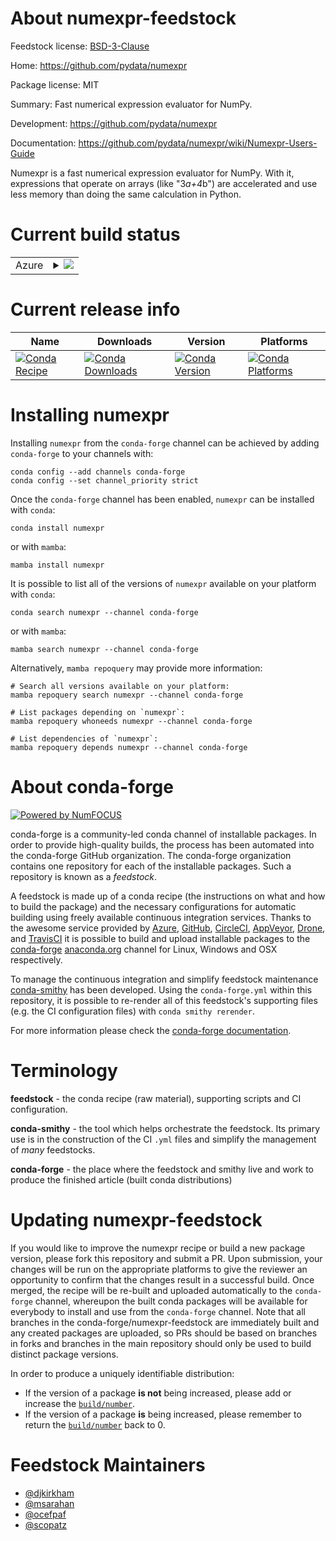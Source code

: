 About numexpr-feedstock
=======================

Feedstock license: [BSD-3-Clause](https://github.com/conda-forge/numexpr-feedstock/blob/main/LICENSE.txt)

Home: https://github.com/pydata/numexpr

Package license: MIT

Summary: Fast numerical expression evaluator for NumPy.

Development: https://github.com/pydata/numexpr

Documentation: https://github.com/pydata/numexpr/wiki/Numexpr-Users-Guide

Numexpr is a fast numerical expression evaluator for NumPy. With it,
expressions that operate on arrays (like "3*a+4*b") are accelerated and use
less memory than doing the same calculation in Python.


Current build status
====================


<table>
    
  <tr>
    <td>Azure</td>
    <td>
      <details>
        <summary>
          <a href="https://dev.azure.com/conda-forge/feedstock-builds/_build/latest?definitionId=702&branchName=main">
            <img src="https://dev.azure.com/conda-forge/feedstock-builds/_apis/build/status/numexpr-feedstock?branchName=main">
          </a>
        </summary>
        <table>
          <thead><tr><th>Variant</th><th>Status</th></tr></thead>
          <tbody><tr>
              <td>linux_64_mkl_supportmklpython3.10.____cpython</td>
              <td>
                <a href="https://dev.azure.com/conda-forge/feedstock-builds/_build/latest?definitionId=702&branchName=main">
                  <img src="https://dev.azure.com/conda-forge/feedstock-builds/_apis/build/status/numexpr-feedstock?branchName=main&jobName=linux&configuration=linux%20linux_64_mkl_supportmklpython3.10.____cpython" alt="variant">
                </a>
              </td>
            </tr><tr>
              <td>linux_64_mkl_supportmklpython3.11.____cpython</td>
              <td>
                <a href="https://dev.azure.com/conda-forge/feedstock-builds/_build/latest?definitionId=702&branchName=main">
                  <img src="https://dev.azure.com/conda-forge/feedstock-builds/_apis/build/status/numexpr-feedstock?branchName=main&jobName=linux&configuration=linux%20linux_64_mkl_supportmklpython3.11.____cpython" alt="variant">
                </a>
              </td>
            </tr><tr>
              <td>linux_64_mkl_supportmklpython3.12.____cpython</td>
              <td>
                <a href="https://dev.azure.com/conda-forge/feedstock-builds/_build/latest?definitionId=702&branchName=main">
                  <img src="https://dev.azure.com/conda-forge/feedstock-builds/_apis/build/status/numexpr-feedstock?branchName=main&jobName=linux&configuration=linux%20linux_64_mkl_supportmklpython3.12.____cpython" alt="variant">
                </a>
              </td>
            </tr><tr>
              <td>linux_64_mkl_supportmklpython3.13.____cp313</td>
              <td>
                <a href="https://dev.azure.com/conda-forge/feedstock-builds/_build/latest?definitionId=702&branchName=main">
                  <img src="https://dev.azure.com/conda-forge/feedstock-builds/_apis/build/status/numexpr-feedstock?branchName=main&jobName=linux&configuration=linux%20linux_64_mkl_supportmklpython3.13.____cp313" alt="variant">
                </a>
              </td>
            </tr><tr>
              <td>linux_64_mkl_supportmklpython3.9.____cpython</td>
              <td>
                <a href="https://dev.azure.com/conda-forge/feedstock-builds/_build/latest?definitionId=702&branchName=main">
                  <img src="https://dev.azure.com/conda-forge/feedstock-builds/_apis/build/status/numexpr-feedstock?branchName=main&jobName=linux&configuration=linux%20linux_64_mkl_supportmklpython3.9.____cpython" alt="variant">
                </a>
              </td>
            </tr><tr>
              <td>linux_64_mkl_supportnomklpython3.10.____cpython</td>
              <td>
                <a href="https://dev.azure.com/conda-forge/feedstock-builds/_build/latest?definitionId=702&branchName=main">
                  <img src="https://dev.azure.com/conda-forge/feedstock-builds/_apis/build/status/numexpr-feedstock?branchName=main&jobName=linux&configuration=linux%20linux_64_mkl_supportnomklpython3.10.____cpython" alt="variant">
                </a>
              </td>
            </tr><tr>
              <td>linux_64_mkl_supportnomklpython3.11.____cpython</td>
              <td>
                <a href="https://dev.azure.com/conda-forge/feedstock-builds/_build/latest?definitionId=702&branchName=main">
                  <img src="https://dev.azure.com/conda-forge/feedstock-builds/_apis/build/status/numexpr-feedstock?branchName=main&jobName=linux&configuration=linux%20linux_64_mkl_supportnomklpython3.11.____cpython" alt="variant">
                </a>
              </td>
            </tr><tr>
              <td>linux_64_mkl_supportnomklpython3.12.____cpython</td>
              <td>
                <a href="https://dev.azure.com/conda-forge/feedstock-builds/_build/latest?definitionId=702&branchName=main">
                  <img src="https://dev.azure.com/conda-forge/feedstock-builds/_apis/build/status/numexpr-feedstock?branchName=main&jobName=linux&configuration=linux%20linux_64_mkl_supportnomklpython3.12.____cpython" alt="variant">
                </a>
              </td>
            </tr><tr>
              <td>linux_64_mkl_supportnomklpython3.13.____cp313</td>
              <td>
                <a href="https://dev.azure.com/conda-forge/feedstock-builds/_build/latest?definitionId=702&branchName=main">
                  <img src="https://dev.azure.com/conda-forge/feedstock-builds/_apis/build/status/numexpr-feedstock?branchName=main&jobName=linux&configuration=linux%20linux_64_mkl_supportnomklpython3.13.____cp313" alt="variant">
                </a>
              </td>
            </tr><tr>
              <td>linux_64_mkl_supportnomklpython3.9.____cpython</td>
              <td>
                <a href="https://dev.azure.com/conda-forge/feedstock-builds/_build/latest?definitionId=702&branchName=main">
                  <img src="https://dev.azure.com/conda-forge/feedstock-builds/_apis/build/status/numexpr-feedstock?branchName=main&jobName=linux&configuration=linux%20linux_64_mkl_supportnomklpython3.9.____cpython" alt="variant">
                </a>
              </td>
            </tr><tr>
              <td>linux_aarch64_python3.10.____cpython</td>
              <td>
                <a href="https://dev.azure.com/conda-forge/feedstock-builds/_build/latest?definitionId=702&branchName=main">
                  <img src="https://dev.azure.com/conda-forge/feedstock-builds/_apis/build/status/numexpr-feedstock?branchName=main&jobName=linux&configuration=linux%20linux_aarch64_python3.10.____cpython" alt="variant">
                </a>
              </td>
            </tr><tr>
              <td>linux_aarch64_python3.11.____cpython</td>
              <td>
                <a href="https://dev.azure.com/conda-forge/feedstock-builds/_build/latest?definitionId=702&branchName=main">
                  <img src="https://dev.azure.com/conda-forge/feedstock-builds/_apis/build/status/numexpr-feedstock?branchName=main&jobName=linux&configuration=linux%20linux_aarch64_python3.11.____cpython" alt="variant">
                </a>
              </td>
            </tr><tr>
              <td>linux_aarch64_python3.12.____cpython</td>
              <td>
                <a href="https://dev.azure.com/conda-forge/feedstock-builds/_build/latest?definitionId=702&branchName=main">
                  <img src="https://dev.azure.com/conda-forge/feedstock-builds/_apis/build/status/numexpr-feedstock?branchName=main&jobName=linux&configuration=linux%20linux_aarch64_python3.12.____cpython" alt="variant">
                </a>
              </td>
            </tr><tr>
              <td>linux_aarch64_python3.13.____cp313</td>
              <td>
                <a href="https://dev.azure.com/conda-forge/feedstock-builds/_build/latest?definitionId=702&branchName=main">
                  <img src="https://dev.azure.com/conda-forge/feedstock-builds/_apis/build/status/numexpr-feedstock?branchName=main&jobName=linux&configuration=linux%20linux_aarch64_python3.13.____cp313" alt="variant">
                </a>
              </td>
            </tr><tr>
              <td>linux_aarch64_python3.9.____cpython</td>
              <td>
                <a href="https://dev.azure.com/conda-forge/feedstock-builds/_build/latest?definitionId=702&branchName=main">
                  <img src="https://dev.azure.com/conda-forge/feedstock-builds/_apis/build/status/numexpr-feedstock?branchName=main&jobName=linux&configuration=linux%20linux_aarch64_python3.9.____cpython" alt="variant">
                </a>
              </td>
            </tr><tr>
              <td>linux_ppc64le_python3.10.____cpython</td>
              <td>
                <a href="https://dev.azure.com/conda-forge/feedstock-builds/_build/latest?definitionId=702&branchName=main">
                  <img src="https://dev.azure.com/conda-forge/feedstock-builds/_apis/build/status/numexpr-feedstock?branchName=main&jobName=linux&configuration=linux%20linux_ppc64le_python3.10.____cpython" alt="variant">
                </a>
              </td>
            </tr><tr>
              <td>linux_ppc64le_python3.11.____cpython</td>
              <td>
                <a href="https://dev.azure.com/conda-forge/feedstock-builds/_build/latest?definitionId=702&branchName=main">
                  <img src="https://dev.azure.com/conda-forge/feedstock-builds/_apis/build/status/numexpr-feedstock?branchName=main&jobName=linux&configuration=linux%20linux_ppc64le_python3.11.____cpython" alt="variant">
                </a>
              </td>
            </tr><tr>
              <td>linux_ppc64le_python3.12.____cpython</td>
              <td>
                <a href="https://dev.azure.com/conda-forge/feedstock-builds/_build/latest?definitionId=702&branchName=main">
                  <img src="https://dev.azure.com/conda-forge/feedstock-builds/_apis/build/status/numexpr-feedstock?branchName=main&jobName=linux&configuration=linux%20linux_ppc64le_python3.12.____cpython" alt="variant">
                </a>
              </td>
            </tr><tr>
              <td>linux_ppc64le_python3.13.____cp313</td>
              <td>
                <a href="https://dev.azure.com/conda-forge/feedstock-builds/_build/latest?definitionId=702&branchName=main">
                  <img src="https://dev.azure.com/conda-forge/feedstock-builds/_apis/build/status/numexpr-feedstock?branchName=main&jobName=linux&configuration=linux%20linux_ppc64le_python3.13.____cp313" alt="variant">
                </a>
              </td>
            </tr><tr>
              <td>linux_ppc64le_python3.9.____cpython</td>
              <td>
                <a href="https://dev.azure.com/conda-forge/feedstock-builds/_build/latest?definitionId=702&branchName=main">
                  <img src="https://dev.azure.com/conda-forge/feedstock-builds/_apis/build/status/numexpr-feedstock?branchName=main&jobName=linux&configuration=linux%20linux_ppc64le_python3.9.____cpython" alt="variant">
                </a>
              </td>
            </tr><tr>
              <td>osx_64_python3.10.____cpython</td>
              <td>
                <a href="https://dev.azure.com/conda-forge/feedstock-builds/_build/latest?definitionId=702&branchName=main">
                  <img src="https://dev.azure.com/conda-forge/feedstock-builds/_apis/build/status/numexpr-feedstock?branchName=main&jobName=osx&configuration=osx%20osx_64_python3.10.____cpython" alt="variant">
                </a>
              </td>
            </tr><tr>
              <td>osx_64_python3.11.____cpython</td>
              <td>
                <a href="https://dev.azure.com/conda-forge/feedstock-builds/_build/latest?definitionId=702&branchName=main">
                  <img src="https://dev.azure.com/conda-forge/feedstock-builds/_apis/build/status/numexpr-feedstock?branchName=main&jobName=osx&configuration=osx%20osx_64_python3.11.____cpython" alt="variant">
                </a>
              </td>
            </tr><tr>
              <td>osx_64_python3.12.____cpython</td>
              <td>
                <a href="https://dev.azure.com/conda-forge/feedstock-builds/_build/latest?definitionId=702&branchName=main">
                  <img src="https://dev.azure.com/conda-forge/feedstock-builds/_apis/build/status/numexpr-feedstock?branchName=main&jobName=osx&configuration=osx%20osx_64_python3.12.____cpython" alt="variant">
                </a>
              </td>
            </tr><tr>
              <td>osx_64_python3.13.____cp313</td>
              <td>
                <a href="https://dev.azure.com/conda-forge/feedstock-builds/_build/latest?definitionId=702&branchName=main">
                  <img src="https://dev.azure.com/conda-forge/feedstock-builds/_apis/build/status/numexpr-feedstock?branchName=main&jobName=osx&configuration=osx%20osx_64_python3.13.____cp313" alt="variant">
                </a>
              </td>
            </tr><tr>
              <td>osx_64_python3.9.____cpython</td>
              <td>
                <a href="https://dev.azure.com/conda-forge/feedstock-builds/_build/latest?definitionId=702&branchName=main">
                  <img src="https://dev.azure.com/conda-forge/feedstock-builds/_apis/build/status/numexpr-feedstock?branchName=main&jobName=osx&configuration=osx%20osx_64_python3.9.____cpython" alt="variant">
                </a>
              </td>
            </tr><tr>
              <td>osx_arm64_python3.10.____cpython</td>
              <td>
                <a href="https://dev.azure.com/conda-forge/feedstock-builds/_build/latest?definitionId=702&branchName=main">
                  <img src="https://dev.azure.com/conda-forge/feedstock-builds/_apis/build/status/numexpr-feedstock?branchName=main&jobName=osx&configuration=osx%20osx_arm64_python3.10.____cpython" alt="variant">
                </a>
              </td>
            </tr><tr>
              <td>osx_arm64_python3.11.____cpython</td>
              <td>
                <a href="https://dev.azure.com/conda-forge/feedstock-builds/_build/latest?definitionId=702&branchName=main">
                  <img src="https://dev.azure.com/conda-forge/feedstock-builds/_apis/build/status/numexpr-feedstock?branchName=main&jobName=osx&configuration=osx%20osx_arm64_python3.11.____cpython" alt="variant">
                </a>
              </td>
            </tr><tr>
              <td>osx_arm64_python3.12.____cpython</td>
              <td>
                <a href="https://dev.azure.com/conda-forge/feedstock-builds/_build/latest?definitionId=702&branchName=main">
                  <img src="https://dev.azure.com/conda-forge/feedstock-builds/_apis/build/status/numexpr-feedstock?branchName=main&jobName=osx&configuration=osx%20osx_arm64_python3.12.____cpython" alt="variant">
                </a>
              </td>
            </tr><tr>
              <td>osx_arm64_python3.13.____cp313</td>
              <td>
                <a href="https://dev.azure.com/conda-forge/feedstock-builds/_build/latest?definitionId=702&branchName=main">
                  <img src="https://dev.azure.com/conda-forge/feedstock-builds/_apis/build/status/numexpr-feedstock?branchName=main&jobName=osx&configuration=osx%20osx_arm64_python3.13.____cp313" alt="variant">
                </a>
              </td>
            </tr><tr>
              <td>osx_arm64_python3.9.____cpython</td>
              <td>
                <a href="https://dev.azure.com/conda-forge/feedstock-builds/_build/latest?definitionId=702&branchName=main">
                  <img src="https://dev.azure.com/conda-forge/feedstock-builds/_apis/build/status/numexpr-feedstock?branchName=main&jobName=osx&configuration=osx%20osx_arm64_python3.9.____cpython" alt="variant">
                </a>
              </td>
            </tr><tr>
              <td>win_64_mkl_supportmklpython3.10.____cpython</td>
              <td>
                <a href="https://dev.azure.com/conda-forge/feedstock-builds/_build/latest?definitionId=702&branchName=main">
                  <img src="https://dev.azure.com/conda-forge/feedstock-builds/_apis/build/status/numexpr-feedstock?branchName=main&jobName=win&configuration=win%20win_64_mkl_supportmklpython3.10.____cpython" alt="variant">
                </a>
              </td>
            </tr><tr>
              <td>win_64_mkl_supportmklpython3.11.____cpython</td>
              <td>
                <a href="https://dev.azure.com/conda-forge/feedstock-builds/_build/latest?definitionId=702&branchName=main">
                  <img src="https://dev.azure.com/conda-forge/feedstock-builds/_apis/build/status/numexpr-feedstock?branchName=main&jobName=win&configuration=win%20win_64_mkl_supportmklpython3.11.____cpython" alt="variant">
                </a>
              </td>
            </tr><tr>
              <td>win_64_mkl_supportmklpython3.12.____cpython</td>
              <td>
                <a href="https://dev.azure.com/conda-forge/feedstock-builds/_build/latest?definitionId=702&branchName=main">
                  <img src="https://dev.azure.com/conda-forge/feedstock-builds/_apis/build/status/numexpr-feedstock?branchName=main&jobName=win&configuration=win%20win_64_mkl_supportmklpython3.12.____cpython" alt="variant">
                </a>
              </td>
            </tr><tr>
              <td>win_64_mkl_supportmklpython3.13.____cp313</td>
              <td>
                <a href="https://dev.azure.com/conda-forge/feedstock-builds/_build/latest?definitionId=702&branchName=main">
                  <img src="https://dev.azure.com/conda-forge/feedstock-builds/_apis/build/status/numexpr-feedstock?branchName=main&jobName=win&configuration=win%20win_64_mkl_supportmklpython3.13.____cp313" alt="variant">
                </a>
              </td>
            </tr><tr>
              <td>win_64_mkl_supportmklpython3.9.____cpython</td>
              <td>
                <a href="https://dev.azure.com/conda-forge/feedstock-builds/_build/latest?definitionId=702&branchName=main">
                  <img src="https://dev.azure.com/conda-forge/feedstock-builds/_apis/build/status/numexpr-feedstock?branchName=main&jobName=win&configuration=win%20win_64_mkl_supportmklpython3.9.____cpython" alt="variant">
                </a>
              </td>
            </tr><tr>
              <td>win_64_mkl_supportnomklpython3.10.____cpython</td>
              <td>
                <a href="https://dev.azure.com/conda-forge/feedstock-builds/_build/latest?definitionId=702&branchName=main">
                  <img src="https://dev.azure.com/conda-forge/feedstock-builds/_apis/build/status/numexpr-feedstock?branchName=main&jobName=win&configuration=win%20win_64_mkl_supportnomklpython3.10.____cpython" alt="variant">
                </a>
              </td>
            </tr><tr>
              <td>win_64_mkl_supportnomklpython3.11.____cpython</td>
              <td>
                <a href="https://dev.azure.com/conda-forge/feedstock-builds/_build/latest?definitionId=702&branchName=main">
                  <img src="https://dev.azure.com/conda-forge/feedstock-builds/_apis/build/status/numexpr-feedstock?branchName=main&jobName=win&configuration=win%20win_64_mkl_supportnomklpython3.11.____cpython" alt="variant">
                </a>
              </td>
            </tr><tr>
              <td>win_64_mkl_supportnomklpython3.12.____cpython</td>
              <td>
                <a href="https://dev.azure.com/conda-forge/feedstock-builds/_build/latest?definitionId=702&branchName=main">
                  <img src="https://dev.azure.com/conda-forge/feedstock-builds/_apis/build/status/numexpr-feedstock?branchName=main&jobName=win&configuration=win%20win_64_mkl_supportnomklpython3.12.____cpython" alt="variant">
                </a>
              </td>
            </tr><tr>
              <td>win_64_mkl_supportnomklpython3.13.____cp313</td>
              <td>
                <a href="https://dev.azure.com/conda-forge/feedstock-builds/_build/latest?definitionId=702&branchName=main">
                  <img src="https://dev.azure.com/conda-forge/feedstock-builds/_apis/build/status/numexpr-feedstock?branchName=main&jobName=win&configuration=win%20win_64_mkl_supportnomklpython3.13.____cp313" alt="variant">
                </a>
              </td>
            </tr><tr>
              <td>win_64_mkl_supportnomklpython3.9.____cpython</td>
              <td>
                <a href="https://dev.azure.com/conda-forge/feedstock-builds/_build/latest?definitionId=702&branchName=main">
                  <img src="https://dev.azure.com/conda-forge/feedstock-builds/_apis/build/status/numexpr-feedstock?branchName=main&jobName=win&configuration=win%20win_64_mkl_supportnomklpython3.9.____cpython" alt="variant">
                </a>
              </td>
            </tr>
          </tbody>
        </table>
      </details>
    </td>
  </tr>
</table>

Current release info
====================

| Name | Downloads | Version | Platforms |
| --- | --- | --- | --- |
| [![Conda Recipe](https://img.shields.io/badge/recipe-numexpr-green.svg)](https://anaconda.org/conda-forge/numexpr) | [![Conda Downloads](https://img.shields.io/conda/dn/conda-forge/numexpr.svg)](https://anaconda.org/conda-forge/numexpr) | [![Conda Version](https://img.shields.io/conda/vn/conda-forge/numexpr.svg)](https://anaconda.org/conda-forge/numexpr) | [![Conda Platforms](https://img.shields.io/conda/pn/conda-forge/numexpr.svg)](https://anaconda.org/conda-forge/numexpr) |

Installing numexpr
==================

Installing `numexpr` from the `conda-forge` channel can be achieved by adding `conda-forge` to your channels with:

```
conda config --add channels conda-forge
conda config --set channel_priority strict
```

Once the `conda-forge` channel has been enabled, `numexpr` can be installed with `conda`:

```
conda install numexpr
```

or with `mamba`:

```
mamba install numexpr
```

It is possible to list all of the versions of `numexpr` available on your platform with `conda`:

```
conda search numexpr --channel conda-forge
```

or with `mamba`:

```
mamba search numexpr --channel conda-forge
```

Alternatively, `mamba repoquery` may provide more information:

```
# Search all versions available on your platform:
mamba repoquery search numexpr --channel conda-forge

# List packages depending on `numexpr`:
mamba repoquery whoneeds numexpr --channel conda-forge

# List dependencies of `numexpr`:
mamba repoquery depends numexpr --channel conda-forge
```


About conda-forge
=================

[![Powered by
NumFOCUS](https://img.shields.io/badge/powered%20by-NumFOCUS-orange.svg?style=flat&colorA=E1523D&colorB=007D8A)](https://numfocus.org)

conda-forge is a community-led conda channel of installable packages.
In order to provide high-quality builds, the process has been automated into the
conda-forge GitHub organization. The conda-forge organization contains one repository
for each of the installable packages. Such a repository is known as a *feedstock*.

A feedstock is made up of a conda recipe (the instructions on what and how to build
the package) and the necessary configurations for automatic building using freely
available continuous integration services. Thanks to the awesome service provided by
[Azure](https://azure.microsoft.com/en-us/services/devops/), [GitHub](https://github.com/),
[CircleCI](https://circleci.com/), [AppVeyor](https://www.appveyor.com/),
[Drone](https://cloud.drone.io/welcome), and [TravisCI](https://travis-ci.com/)
it is possible to build and upload installable packages to the
[conda-forge](https://anaconda.org/conda-forge) [anaconda.org](https://anaconda.org/)
channel for Linux, Windows and OSX respectively.

To manage the continuous integration and simplify feedstock maintenance
[conda-smithy](https://github.com/conda-forge/conda-smithy) has been developed.
Using the ``conda-forge.yml`` within this repository, it is possible to re-render all of
this feedstock's supporting files (e.g. the CI configuration files) with ``conda smithy rerender``.

For more information please check the [conda-forge documentation](https://conda-forge.org/docs/).

Terminology
===========

**feedstock** - the conda recipe (raw material), supporting scripts and CI configuration.

**conda-smithy** - the tool which helps orchestrate the feedstock.
                   Its primary use is in the construction of the CI ``.yml`` files
                   and simplify the management of *many* feedstocks.

**conda-forge** - the place where the feedstock and smithy live and work to
                  produce the finished article (built conda distributions)


Updating numexpr-feedstock
==========================

If you would like to improve the numexpr recipe or build a new
package version, please fork this repository and submit a PR. Upon submission,
your changes will be run on the appropriate platforms to give the reviewer an
opportunity to confirm that the changes result in a successful build. Once
merged, the recipe will be re-built and uploaded automatically to the
`conda-forge` channel, whereupon the built conda packages will be available for
everybody to install and use from the `conda-forge` channel.
Note that all branches in the conda-forge/numexpr-feedstock are
immediately built and any created packages are uploaded, so PRs should be based
on branches in forks and branches in the main repository should only be used to
build distinct package versions.

In order to produce a uniquely identifiable distribution:
 * If the version of a package **is not** being increased, please add or increase
   the [``build/number``](https://docs.conda.io/projects/conda-build/en/latest/resources/define-metadata.html#build-number-and-string).
 * If the version of a package **is** being increased, please remember to return
   the [``build/number``](https://docs.conda.io/projects/conda-build/en/latest/resources/define-metadata.html#build-number-and-string)
   back to 0.

Feedstock Maintainers
=====================

* [@djkirkham](https://github.com/djkirkham/)
* [@msarahan](https://github.com/msarahan/)
* [@ocefpaf](https://github.com/ocefpaf/)
* [@scopatz](https://github.com/scopatz/)


<!-- dummy commit to enable rerendering -->

